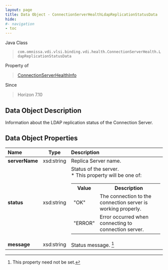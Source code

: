 ```yaml
---
layout: page
title: Data Object - ConnectionServerHealthLdapReplicationStatusData
hide:
#- navigation
- toc
---
```






Java Class
> `com.omnissa.vdi.vlsi.binding.vdi.health.ConnectionServerHealth.LdapReplicationStatusData`

Property of
> [ConnectionServerHealthInfo](vdi.health.ConnectionServerHealth.ConnectionServerHealthInfo.md#field_detail)

Since
> Horizon 7.10


## Data Object Description

Information about the LDAP replication status of the Connection Server.

## Data Object Properties

 Name | Type | Description
:---|:---:|:---
**serverName**|  xsd:string|  Replica Server name.
**status**|  xsd:string|  Status of the server.<br>* This property will be one of:<br><table><tr><th>Value</th><th>Description</th></tr><tr><td>"OK"</td><td>The connection to the connection server is working properly.</td></tr><tr><td>"ERROR"</td><td>Error occurred when connecting to connection server.</td></tr></table>
**message**|  xsd:string|  Status message. [^1]


 


[^1]: This property need not be set.